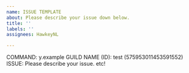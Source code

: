 ```yaml
---
name: ISSUE TEMPLATE
about: Please describe your issue down below.
title: ''
labels: ''
assignees: HawkeyNL

---
```


COMMAND: y.example
GUILD NAME (ID): test (575953011453591552)
ISSUE: Please describe your issue. etc!
